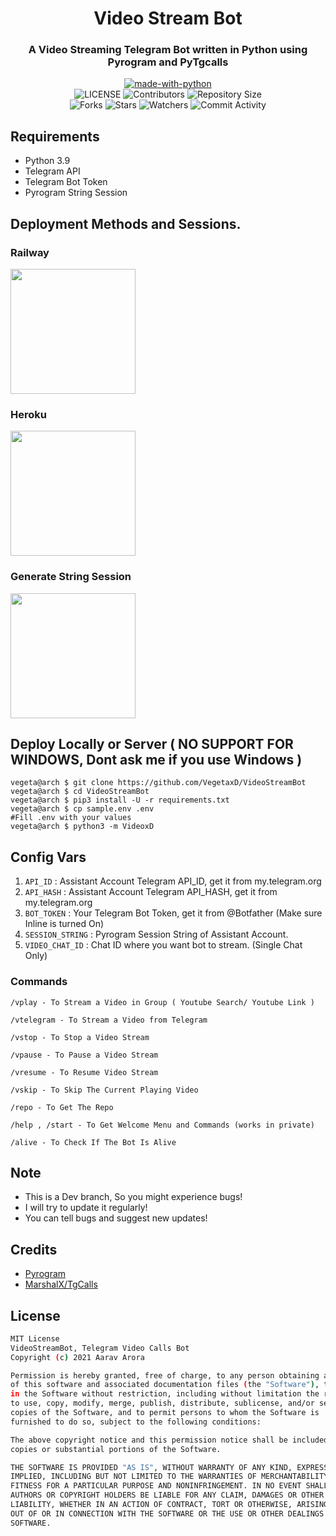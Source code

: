 <h1 align= center>Video Stream Bot </h1>
<h3 align = center> A Video Streaming Telegram Bot written in Python using Pyrogram and PyTgcalls </h3>

<p align="center">
<a href="https://python.org"><img src="http://forthebadge.com/images/badges/made-with-python.svg" alt="made-with-python"></a>
<br>
    <img src="https://img.shields.io/github/license/VegetaxD/VideoStreamBot?style=for-the-badge" alt="LICENSE">
    <img src="https://img.shields.io/github/contributors/VegetaxD/VideoStreamBot?style=for-the-badge" alt="Contributors">
    <img src="https://img.shields.io/github/repo-size/VegetaxD/VideoStreamBot?style=for-the-badge" alt="Repository Size"> <br>
    <img src="https://img.shields.io/github/forks/VegetaxD/VideoStreamBot?style=for-the-badge" alt="Forks">
    <img src="https://img.shields.io/github/stars/VegetaxD/VideoStreamBot?style=for-the-badge" alt="Stars">
    <img src="https://img.shields.io/github/watchers/VegetaxD/VideoStreamBot?style=for-the-badge" alt="Watchers">
    <img src="https://img.shields.io/github/commit-activity/w/VegetaxD/VideoStreamBot?style=for-the-badge" alt="Commit Activity">
</p>
 
## Requirements

- Python 3.9
- Telegram API 
- Telegram Bot Token
- Pyrogram String Session

## Deployment Methods and Sessions.

### Railway 
<p><a href="https://railway.app/new/template?template=https://github.com/VegetaxD/VideoStreamBot&envs=API_ID,API_HASH,STRING_SESSION,BOT_TOKEN,VIDEO_CHAT_ID,CUSTOM_ICON"><img src="https://img.shields.io/badge/Deploy%20To%20Railway-blueviolet?style=for-the-badge&logo=railway" width="200""/></a></p>

### Heroku 
<p><a href="https://heroku.com/deploy?template=https://github.com/VegetaxD/VideoStreamBot"><img src="https://img.shields.io/badge/Deploy%20To%20Heroku-blueviolet?style=for-the-badge&logo=heroku" width="200""/></a></p>
 
### Generate String Session

<p><a href="https://replit.com/@AaravxD/VsBSession#main.py"><img src="https://img.shields.io/badge/Generate%20On%20Repl-blueviolet?style=for-the-badge&logo=appveyor" width="200""/></a></p> 
 

## Deploy Locally or Server ( NO SUPPORT FOR WINDOWS, Dont ask me if you use Windows )
``` 
vegeta@arch $ git clone https://github.com/VegetaxD/VideoStreamBot
vegeta@arch $ cd VideoStreamBot
vegeta@arch $ pip3 install -U -r requirements.txt
vegeta@arch $ cp sample.env .env
#Fill .env with your values
vegeta@arch $ python3 -m VideoxD
 ```

## Config Vars
1. `API_ID` : Assistant Account Telegram API_ID, get it from my.telegram.org
2. `API_HASH` : Assistant Account Telegram API_HASH, get it from my.telegram.org
3. `BOT_TOKEN` : Your Telegram Bot Token, get it from @Botfather (Make sure Inline is turned On)
4. `SESSION_STRING` : Pyrogram Session String of Assistant Account.
5. `VIDEO_CHAT_ID` : Chat ID where you want bot to stream. (Single Chat Only)
 
### Commands
```
/vplay - To Stream a Video in Group ( Youtube Search/ Youtube Link )

/vtelegram - To Stream a Video from Telegram

/vstop - To Stop a Video Stream

/vpause - To Pause a Video Stream

/vresume - To Resume Video Stream

/vskip - To Skip The Current Playing Video

/repo - To Get The Repo

/help , /start - To Get Welcome Menu and Commands (works in private)

/alive - To Check If The Bot Is Alive
```
 
## Note
- This is a Dev branch, So you might experience bugs!
- I will try to update it regularly!
- You can tell bugs and suggest new updates! 
    
## Credits
- [Pyrogram](https://github.com/pyrogram/pyrogram)
- [MarshalX/TgCalls](https://github.com/MarshalX/tgcalls)
    
## License
    
```sh
MIT License
VideoStreamBot, Telegram Video Calls Bot
Copyright (c) 2021 Aarav Arora

Permission is hereby granted, free of charge, to any person obtaining a copy
of this software and associated documentation files (the "Software"), to deal
in the Software without restriction, including without limitation the rights
to use, copy, modify, merge, publish, distribute, sublicense, and/or sell
copies of the Software, and to permit persons to whom the Software is
furnished to do so, subject to the following conditions:

The above copyright notice and this permission notice shall be included in all
copies or substantial portions of the Software.

THE SOFTWARE IS PROVIDED "AS IS", WITHOUT WARRANTY OF ANY KIND, EXPRESS OR
IMPLIED, INCLUDING BUT NOT LIMITED TO THE WARRANTIES OF MERCHANTABILITY,
FITNESS FOR A PARTICULAR PURPOSE AND NONINFRINGEMENT. IN NO EVENT SHALL THE
AUTHORS OR COPYRIGHT HOLDERS BE LIABLE FOR ANY CLAIM, DAMAGES OR OTHER
LIABILITY, WHETHER IN AN ACTION OF CONTRACT, TORT OR OTHERWISE, ARISING FROM,
OUT OF OR IN CONNECTION WITH THE SOFTWARE OR THE USE OR OTHER DEALINGS IN THE
SOFTWARE.
```
 
 
 
